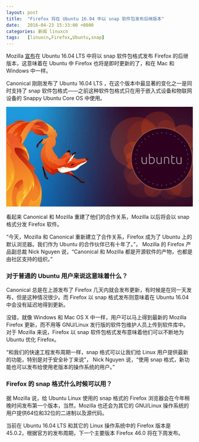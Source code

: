 ```yaml
---
layout: post
title:	"Firefox 将在 Ubuntu 16.04 中以 snap 软件包发布后继版本"
date:	2016-04-23 15:33:00 +0800 
categories:	新闻 linuxcn 
tags:	[linuxcn,Firefox,Ubuntu,snap]
---
```



Mozilla [宣布](https://blog.mozilla.org/futurereleases/2016/04/21/firefox-default-browser-for-linux-users-ubuntu-new-snap-format-coming-soon/)在 Ubuntu 16.04 LTS 中将以 snap 软件包格式发布 Firefox 的后继版本，这意味着在 Ubuntu 中 Firefox 也将是即时更新的了，和在 Mac 和 Windows 中一样。


Canonical 刚刚发布了 Ubuntu 16.04 LTS ，在这个版本中最显著的变化之一是同时支持了 snap 软件包格式——之前这种软件包格式只在用于嵌入式设备和物联网设备的 Snappy Ubuntu Core OS 中使用。


![](/Asserts/Images/album/201604/23/153329iqoos3zxs35oqr1w.jpg)


看起来 Canonical 和 Mozilla 重建了他们的合作关系，Mozilla 以后将会以 snap 格式分发 Firefox 软件。


“今天，Mozilla 和 Canonical 重新建立了合作关系，Firefox 成为了 Ubuntu 上的默认浏览器。我们作为 Ubuntu 的合作伙伴已有十年了。”， Mozilla 的 Firefox 产品副总裁 Nick Nguyen 说，“Canonical 和 Mozilla 都是开源软件的产物，也都是由社区支持的组织。”


### 对于普通的 Ubuntu 用户来说这意味着什么？


Canonical 总是在上游发布了 Firefox 几天内就会发布更新，有时候是在同一天发布，但是这种情况很少。而 Firefox 以 snap 格式发布则意味着在 Ubuntu 16.04 中会没有延迟地得到更新。


没错，就像 Windows 和 Mac OS X 中一样，用户可以马上得到最新的 Mozilla Firefox 更新，而不用等 GNU/Linux 发行版的软件包维护人员上传到软件库中。对于 Mozilla 来说，Firefox 以 snap 软件包格式发布意味着他们可以不断地为 Ubuntu 优化 Firefox。


“和我们的快速工程发布周期一样，snap 格式可以让我们给 Linux 用户提供最新的功能，特别是对于安全补丁来说”， Nick Nguyen 说，“使用 snap 格式，新功能也可以发布给使用老版本的操作系统的用户。”


### Firefox 的 snap 格式什么时候可以用？


据 Mozilla 说，给 Ubuntu Linux 使用的 snap 格式的 Firefox 浏览器会在今年稍晚时间发布第一个版本，当然，Mozilla 也还会为其它的 GNU/Linux 操作系统的用户提供64位和32位的二进制以及源代码。


当前在 Ubuntu 16.04 LTS 和其它的 Linux 操作系统中的 Firefox 版本是 45.0.2，根据官方的发布周期，下一个主要版本 Firefox 46.0 将在下周发布。
